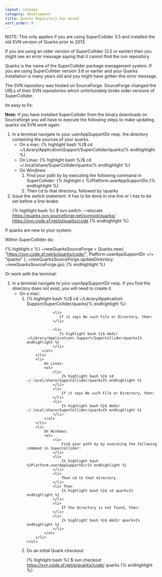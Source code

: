 ```yaml
---
layout: catpage
category: development
title: Quarks Repository has moved
sort_order: 9
---
```


NOTE: This only applies if you are using SuperCollider 3.5 and installed the old SVN version of Quarks prior to 2013.

If you are using an older version of SuperCollider (3.5 or earlier) then you might see an error message saying that it cannot find the svn repository.

Quarks is the name of the SuperCollider package management system.  If you are using SuperCollider version 3.6 or earlier and your Quarks installation is many years old and you might have gotten this error message.

The SVN repository was hosted on SourceForge.  SourceForge changed the URLs of their SVN repositories which unfortunately broke older versions of SuperCollider.

Its easy to fix:

**Note:** If you have installed SuperCollider from the binary downloads on Sourceforge you will have to execute the following steps to make updating quarks via SVN work again:

<ol>
<li>
In a terminal navigate to your userAppSupportDir resp. the directory containing the sources of your quarks.
    <ul>
        <li>
        On a mac:
        {% highlight bash %}$ cd ~/Library/Application\Support/SuperCollider/quarks{% endhighlight %}
        </li>
        <li>
        On Linux:
        {% highlight bash %}$ cd ~/.local/share/SuperCollider/quarks{% endhighlight %}            
        </li>
        <li>
        On Windows: 
        <ol>
            <li>
            Find your path by by executing the following command in SuperCollider: {% highlight c %}Platform.userAppSupportDir;{% endhighlight %}            
            </li>
            <li>
            Then cd to that directory, followed by \quarks
            </li>
        </ol>
        </li>
    </ul>
</li>
<li>
Issue the switch statement. It has to be done in one line or \ has to be set before a line-brake: 

{% highlight bash %}
$ svn switch --relocate \
https://quarks.svn.sourceforge.net/svnroot/quarks/ \
https://svn.code.sf.net/p/quarks/code 
{% endhighlight %}
 </li>
</ol>

If quarks are new to your system:

Within SuperCollider do:

{% highlight c %}
~newQuarksSourceForge = Quarks.new( "https://svn.code.sf.net/p/quarks/code/", Platform.userAppSupportDir +/+ "quarks" );
~newQuarksSourceForge.updateDirectory;
~newQuarksSourceForge.gui;
{% endhighlight %}

Or work with the terminal:

<ol>
<li>
In a terminal navigate to your userAppSupportDir resp. If you find the directory does not exist, you will need to create it.
    <ul>
        <li>
            On a mac:
            <ol>
                <li>
                    {% highlight bash %}$ cd ~/Library/Application\ Support/SuperCollider/quarks{% endhighlight %}
                </li>
                
                <li>
                   If it says No such File or Directory, then:
                </li>
               
                <li>
                   {% highlight bash %}$ mkdir ~/Library/Application\ Support/SuperCollider/quarks{% endhighlight %}
                </li>
           </ol>
        </li>
        <li>
            On Linux:
            <ol>
                <li>
                    {% highlight bash %}$ cd ~/.local/share/SuperCollider/quarks{% endhighlight %}
                </li>
                <li>
                    If it says No such File or Directory, then: 
                </li>
                <li>
                    {% highlight bash %}$ mkdir ~/.local/share/SuperCollider/quarks{% endhighlight %}
                </li>
            </ol>            
        </li>
        <li>
            On Windows:
            <ol>
                <li>
                    Find your path by by executing the following command in SuperCollider:
                </li>
                <li>
                    {% highlight bash %}Platform.userAppSupportDir{% endhighlight %}
                </li>
                <li>
                    Then cd to that directory.
                </li>
                <li> Then
                    {% highlight bash %}$ cd quarks{% endhighlight %}
                </li>
                <li>
                    If the directory is not found, then:
                </li>
                <li>
                    {% highlight bash %}$ mkdir quarks{% endhighlight %}
                </li>
            </ol>
        </li>
    </ul>

</li>

<li>
Do an initial Quark checkout:

{% highlight bash %}
$ svn checkout https://svn.code.sf.net/p/quarks/code/ quarks
{% endhighlight %}
</li>
</ol>
